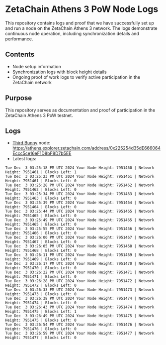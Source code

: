 # ZetaChain Athens 3 PoW Node Logs
This repository contains logs and proof that we have successfully set up and run a node on the ZetaChain Athens 3 network. The logs demonstrate continuous node operation, including synchronization details and performance.

## Contents
- Node setup information
- Synchronization logs with block height details
- Ongoing proof of work logs to verify active participation in the ZetaChain network

## Purpose
This repository serves as documentation and proof of participation in the ZetaChain Athens 3 PoW testnet.

## Logs

- [Third Bunny](https://thirdbunny.xyz/) node: https://athens.explorer.zetachain.com/address/0x225254d35dE666064Eccc5ce16eF1D8bF8D7b5EE
- Latest logs:
```
Tue Dec  3 03:25:18 PM UTC 2024 Your Node Height: 7951460 | Network Height: 7951461 | Blocks Left: 1
Tue Dec  3 03:25:23 PM UTC 2024 Your Node Height: 7951461 | Network Height: 7951461 | Blocks Left: 0
Tue Dec  3 03:25:28 PM UTC 2024 Your Node Height: 7951462 | Network Height: 7951462 | Blocks Left: 0
Tue Dec  3 03:25:34 PM UTC 2024 Your Node Height: 7951463 | Network Height: 7951463 | Blocks Left: 0
Tue Dec  3 03:25:39 PM UTC 2024 Your Node Height: 7951464 | Network Height: 7951464 | Blocks Left: 0
Tue Dec  3 03:25:44 PM UTC 2024 Your Node Height: 7951465 | Network Height: 7951465 | Blocks Left: 0
Tue Dec  3 03:25:49 PM UTC 2024 Your Node Height: 7951465 | Network Height: 7951465 | Blocks Left: 0
Tue Dec  3 03:25:55 PM UTC 2024 Your Node Height: 7951466 | Network Height: 7951466 | Blocks Left: 0
Tue Dec  3 03:26:00 PM UTC 2024 Your Node Height: 7951467 | Network Height: 7951467 | Blocks Left: 0
Tue Dec  3 03:26:05 PM UTC 2024 Your Node Height: 7951468 | Network Height: 7951468 | Blocks Left: 0
Tue Dec  3 03:26:11 PM UTC 2024 Your Node Height: 7951469 | Network Height: 7951469 | Blocks Left: 0
Tue Dec  3 03:26:17 PM UTC 2024 Your Node Height: 7951470 | Network Height: 7951470 | Blocks Left: 0
Tue Dec  3 03:26:22 PM UTC 2024 Your Node Height: 7951471 | Network Height: 7951471 | Blocks Left: 0
Tue Dec  3 03:26:28 PM UTC 2024 Your Node Height: 7951472 | Network Height: 7951472 | Blocks Left: 0
Tue Dec  3 03:26:33 PM UTC 2024 Your Node Height: 7951473 | Network Height: 7951473 | Blocks Left: 0
Tue Dec  3 03:26:38 PM UTC 2024 Your Node Height: 7951474 | Network Height: 7951474 | Blocks Left: 0
Tue Dec  3 03:26:43 PM UTC 2024 Your Node Height: 7951474 | Network Height: 7951475 | Blocks Left: 1
Tue Dec  3 03:26:49 PM UTC 2024 Your Node Height: 7951475 | Network Height: 7951475 | Blocks Left: 0
Tue Dec  3 03:26:54 PM UTC 2024 Your Node Height: 7951476 | Network Height: 7951476 | Blocks Left: 0
Tue Dec  3 03:26:59 PM UTC 2024 Your Node Height: 7951477 | Network Height: 7951477 | Blocks Left: 0
```
